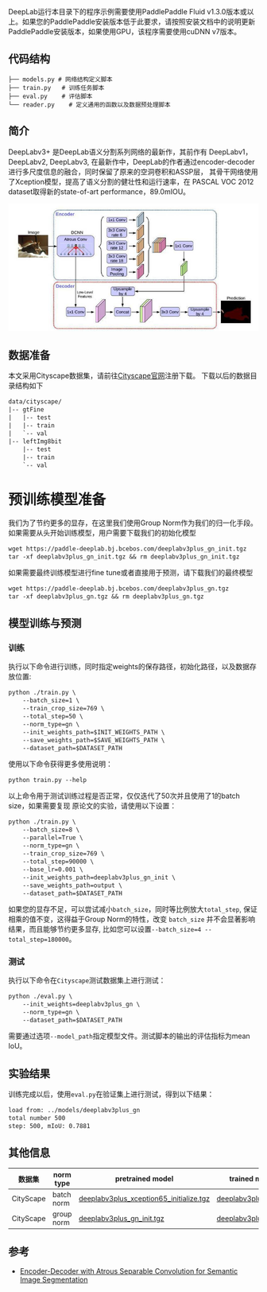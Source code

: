 DeepLab运行本目录下的程序示例需要使用PaddlePaddle Fluid v1.3.0版本或以上。如果您的PaddlePaddle安装版本低于此要求，请按照安装文档中的说明更新PaddlePaddle安装版本，如果使用GPU，该程序需要使用cuDNN v7版本。


## 代码结构
```
├── models.py # 网络结构定义脚本
├── train.py   # 训练任务脚本
├── eval.py    # 评估脚本
└── reader.py    # 定义通用的函数以及数据预处理脚本
```

## 简介

DeepLabv3+ 是DeepLab语义分割系列网络的最新作，其前作有 DeepLabv1，DeepLabv2, DeepLabv3,
在最新作中，DeepLab的作者通过encoder-decoder进行多尺度信息的融合，同时保留了原来的空洞卷积和ASSP层，
其骨干网络使用了Xception模型，提高了语义分割的健壮性和运行速率，在 PASCAL VOC 2012 dataset取得新的state-of-art performance，89.0mIOU。

![](./imgs/model.png)


## 数据准备



本文采用Cityscape数据集，请前往[Cityscape官网](https://www.cityscapes-dataset.com)注册下载。
下载以后的数据目录结构如下
```
data/cityscape/
|-- gtFine
|   |-- test
|   |-- train
|   `-- val
|-- leftImg8bit
    |-- test
    |-- train
    `-- val
```

# 预训练模型准备

我们为了节约更多的显存，在这里我们使用Group Norm作为我们的归一化手段。
如果需要从头开始训练模型，用户需要下载我们的初始化模型
```
wget https://paddle-deeplab.bj.bcebos.com/deeplabv3plus_gn_init.tgz
tar -xf deeplabv3plus_gn_init.tgz && rm deeplabv3plus_gn_init.tgz
```
如果需要最终训练模型进行fine tune或者直接用于预测，请下载我们的最终模型
```
wget https://paddle-deeplab.bj.bcebos.com/deeplabv3plus_gn.tgz
tar -xf deeplabv3plus_gn.tgz && rm deeplabv3plus_gn.tgz
```


## 模型训练与预测

### 训练
执行以下命令进行训练，同时指定weights的保存路径，初始化路径，以及数据存放位置:
```
python ./train.py \
    --batch_size=1 \
    --train_crop_size=769 \
    --total_step=50 \
    --norm_type=gn \
    --init_weights_path=$INIT_WEIGHTS_PATH \
    --save_weights_path=$SAVE_WEIGHTS_PATH \
    --dataset_path=$DATASET_PATH
```
使用以下命令获得更多使用说明：
```
python train.py --help
```
以上命令用于测试训练过程是否正常，仅仅迭代了50次并且使用了1的batch size，如果需要复现
原论文的实验，请使用以下设置：
```
python ./train.py \
    --batch_size=8 \
    --parallel=True \
    --norm_type=gn \
    --train_crop_size=769 \
    --total_step=90000 \
    --base_lr=0.001 \
    --init_weights_path=deeplabv3plus_gn_init \
    --save_weights_path=output \
    --dataset_path=$DATASET_PATH
```
如果您的显存不足，可以尝试减小`batch_size`，同时等比例放大`total_step`, 保证相乘的值不变，这得益于Group Norm的特性，改变 `batch_size` 并不会显著影响结果，而且能够节约更多显存, 比如您可以设置`--batch_size=4 --total_step=180000`。

### 测试
执行以下命令在`Cityscape`测试数据集上进行测试：
```
python ./eval.py \
    --init_weights=deeplabv3plus_gn \
    --norm_type=gn \
    --dataset_path=$DATASET_PATH
```
需要通过选项`--model_path`指定模型文件。测试脚本的输出的评估指标为mean IoU。


## 实验结果
训练完成以后，使用`eval.py`在验证集上进行测试，得到以下结果：
```
load from: ../models/deeplabv3plus_gn
total number 500
step: 500, mIoU: 0.7881
```

## 其他信息

|数据集 | norm type | pretrained model | trained model | mean IoU
|---|---|---|---|---|
|CityScape | batch norm | [deeplabv3plus_xception65_initialize.tgz](https://paddle-deeplab.bj.bcebos.com/deeplabv3plus_xception65_initialize.tgz) | [deeplabv3plus.tgz](https://paddle-deeplab.bj.bcebos.com/deeplabv3plus.tgz) | 0.7873 |
|CityScape | group norm | [deeplabv3plus_gn_init.tgz](https://paddle-deeplab.bj.bcebos.com/deeplabv3plus_gn_init.tgz) | [deeplabv3plus_gn.tgz](https://paddle-deeplab.bj.bcebos.com/deeplabv3plus_gn.tgz) | 0.7881 |

## 参考

- [Encoder-Decoder with Atrous Separable Convolution for Semantic Image Segmentation](https://arxiv.org/abs/1802.02611)
